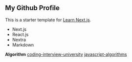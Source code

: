 ## My Github Profile
This is a starter template for [Learn Next.js](https://nextjs.org/learn).
- Next.js
- React.js
- Nextra
- Markdown

__Algorithm__
[coding-interview-university](https://github.com/jwasham/coding-interview-university)
[javascript-algorithms](https://github.com/trekhleb/javascript-algorithms)
